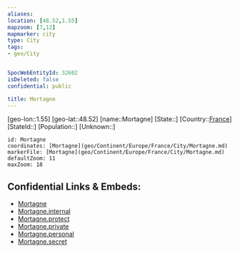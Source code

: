 ```yaml
---
aliases: 
location: [48.52,1.55]
mapzoom: [7,12] 
mapmarker: city 
type: City
tags:
- geo/City


SpocWebEntityId: 32602
isDeleted: false
confidential: public

title: Mortagne
---
```

[geo-lon::1.55]
[geo-lat::48.52]
[name::Mortagne]
[State::]
[Country::[France](geo/Continent/Europe/France.md)]
[StateId::]
[Population::]
[Unknown::]


```leaflet
id: Mortagne
coordinates: [Mortagne](geo/Continent/Europe/France/City/Mortagne.md)
markerFile: [Mortagne](geo/Continent/Europe/France/City/Mortagne.md)
defaultZoom: 11 
maxZoom: 18
```


## Confidential Links & Embeds: 
- [Mortagne](../../../../../../_public/geo/Continent/Europe/France/City/Mortagne.md) 
- [Mortagne.internal](../../../../../../_internal/geo/Continent/Europe/France/City/Mortagne.internal.md) 
- [Mortagne.protect](../../../../../../_protect/geo/Continent/Europe/France/City/Mortagne.protect.md) 
- [Mortagne.private](../../../../../../_private/geo/Continent/Europe/France/City/Mortagne.private.md) 
- [Mortagne.personal](../../../../../../_personal/geo/Continent/Europe/France/City/Mortagne.personal.md) 
- [Mortagne.secret](../../../../../../_secret/geo/Continent/Europe/France/City/Mortagne.secret.md) 
